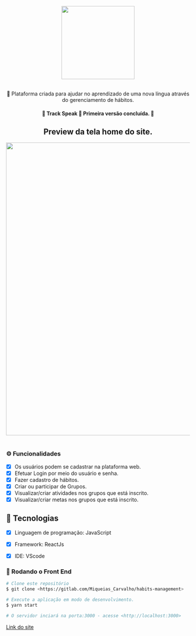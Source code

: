 <div align="center">
    <img src="https://i.imgur.com/9iUkqgG.png" width="200px"/><br><br>
</div>

<div align="center">
    <p align="center">🚀 Plataforma criada para ajudar no aprendizado de uma nova língua através do gerenciamento de hábitos.</p>
</div>
<div align="center">
    <h4> 🚧  Track Speak 🚀 Primeira versão concluída.  🚧</h4>
</div>

<div align="center">
    <h2> Preview da tela home do site.</h2>
</div>

<div align="center">
    <img width="800px" hight="300px" src="https://i.imgur.com/nWtMtcf.png" /><br><br>
</div>

### ⚙️ Funcionalidades

- [x] Os usuários podem se cadastrar na plataforma web.
- [x] Efetuar Login por meio do usuário e senha.
- [x] Fazer cadastro de hábitos.
- [x] Criar ou participar de Grupos.
- [x] Visualizar/criar atividades nos grupos que está inscrito.
- [x] Visualizar/criar metas nos grupos que está inscrito.

## 🚀 Tecnologias

- [x] Linguagem de programação: JavaScript
- [x] Framework: ReactJs
- [x] IDE: VScode


### 🎲 Rodando o Front End

```bash
# Clone este repositório
$ git clone <https://gitlab.com/Miqueias_Carvalho/habits-management>

# Execute a aplicação em modo de desenvolvimento.
$ yarn start

# O servidor inciará na porta:3000 - acesse <http://localhost:3000>

```

[Link do site](https://habits-management-seven.vercel.app/)
